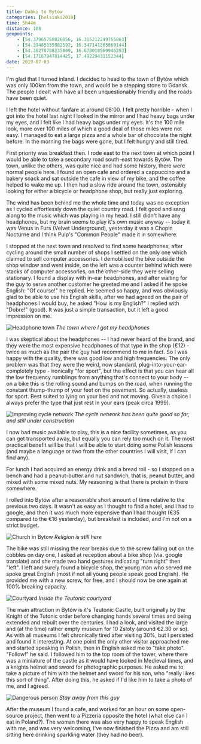 ```yaml
--- 
title: Dabki to Bytów
categories: [helsinki2019]
time: 5h44m
distance: 108
geopoints:
    - [54.37965758026856, 16.315212249755863]
    - [54.39485135982592, 16.347141265869144]
    - [54.36270788235009, 16.678018569946293]
    - [54.17167947814425, 17.49229431152344]
date: 2019-07-03
---
```


I'm glad that I turned inland. I decided to head to the town of Bytów which
was only 100km from the town, and would be a stepping stone to Gdansk. The
people I dealt with have all been unquestionably friendly and the roads have
been quiet.

I left the hotel without fanfare at around 08:00. I felt pretty horrible -
when I got into the hotel last night I looked in the mirror and I had heavy
bags under my eyes, and I felt like I had heavy bags under my eyes. It's the
100 mile look, more over 100 miles of which a good deal of those miles were
not easy. I managed to eat a large pizza and a whole bar of chocolate the
night before. In the morning the bags were gone, but I felt hungry and still
tired.

First priority was breakfast then. I rode east to the next town at which point
I would be able to take a secondary road south-east towards Bytów. The town,
unlike the others, was quite nice and had some history, there were normal
people here. I found an open cafe and ordered a cappuccino and a bakery snack
and sat outside the cafe in view of my bike, and the coffee helped to wake me
up. I then had a slow ride around the town, ostensibly looking for either a
bicycle or headphone shop, but really just exploring.

The wind has been behind me the whole time and today was no exception as I
cycled effortlessly down the quiet country road. I felt good and sang along to
the music which was playing in my head. I still didn't have any headphones,
but my brain seems to play it's own music anyway -- today it was Venus in
Furs (Velvet Underground), yesterday it was a Chopin Nocturne and I think
Pulp's "Common People" made it in somewhere.

I stopped at the next town and resolved to find some headphones, after cycling
around the small number of shops I settled on the only one which claimed to
sell computer accessories. I demobilised the bike outside the shop window and
went inside, on the left was a counter behind which were stacks of computer
accessories, on the other-side they were selling stationary. I found a display
with in-ear headphones, and after waiting for the guy to serve another
customer he greeted me and I asked if he spoke English: "Of course!" he
replied. He seemed so happy, and was obviously glad to be able to use his
English skills, after we had agreed on the pair of headphones I would buy, he
asked "How is my English?" I replied with "Dobre!" (good). It was just a
simple transaction, but it left a good impression on me.

![Headphone town](/images/tallinn/2019-07-03/1.JPG)
*The town where I got my headphones*

I was skeptical about the headphones -- I had never heard of the brand, and
they were the most expensive headphones of that type in the shop (€12) - twice
as much as the pair the guy had recommend to me in fact. So I was happy with
the quality, there was good low and high frequencies. The only problem was
that they were the weird, now standard, plug-into-your-ear-completely type -
ironically "for sport", but the effect is that you can hear all the low
frequency rumblings from anything that's connect to your body -- on a bike
this is the rolling sound and bumps on the road, when running the constant
thump-thump of your feet on the pavement. So actually, useless for sport. Best
suited to lying on your bed and not moving. Given a choice I always prefer the
type that just rest in your ears (peak circa 1999).

![Improving cycle network](/images/tallinn/2019-07-03/2.JPG)
*The cycle network has been quite good so far, and still under construction*

I now had music available to play, this is a nice facility sometimes, as you
can get transported away, but equally you can rely too much on it. The most
practical benefit will be that I will be able to start doing some Polish
lessons (and maybe a language or two from the other countries I will visit, if
I can find any).

For lunch I had acquired an energy drink and a bread roll - so I stopped on a
bench and had a peanut-butter and nut sandwich, that is, peanut butter, and
mixed with some mixed nuts. My reasoning is that there is protein in there
somewhere.

I rolled into Bytów after a reasonable short amount of time relative to the
previous two days. It wasn't as easy as I thought to find a hotel, and I had
to google, and then it was much more expensive than I had thought (€35
compared to the €16 yesterday), but breakfast is included, and I'm not on a
strict budget.

![Church in Bytow](/images/tallinn/2019-07-03/3.JPG)
*Religion is still here*

The bike was still missing the rear breaks due to the screw falling out on the
cobbles on day one, I asked at reception about a bike shop (via. google
translate) and she made two hand gestures indicating "turn right" then "left".
I left and surely found a bicycle shop, the young man who served me spoke
great English (most if not all young people speak good English). He provided
me with a new screw, for free, and I should now be one again at 100% breaking
capacity.

![Courtyard](/images/tallinn/2019-07-03/4.JPG)
*Inside the Teutonic courtyard*

The main attraction in Bytów is it's Teutonic Castle, built originally by the
Knight of the Tutonic order before changing hands several times and being
extended and rebuilt over the centuries. I had a look, and visited the large
and (at the time) rather empty museum for 10 Zsloty (around €2.30 or so). As
with all museums I felt chronically tired after visiting 30%, but I persisted
and found it interesting. At one point the only other visitor approached me
and started speaking in Polish, then in English asked me to "take photo".
"Follow!" he said. I followed him to the top room of the tower, where there
was a miniature of the castle as it would have looked in Medieval times, and a
knights helmet and sword for photographic purposes. He asked me to take a
picture of him with the helmet and sword for his son, who "really likes this
sort of thing". After doing this, he asked if I'd like him to take a photo of
me, and I agreed.

![Dangerous person](/images/tallinn/2019-07-03/5.JPG)
*Stay away from this guy*

After the museum I found a cafe, and worked for an hour on some open-source
project, then went to a Pizzeria opposite the hotel (what else can I eat in
Poland?). The woman there was also very happy to speak English with me, and
was very welcoming, I've now finished the Pizza and am still sitting here
drinking sparkling water (they had no beer).

